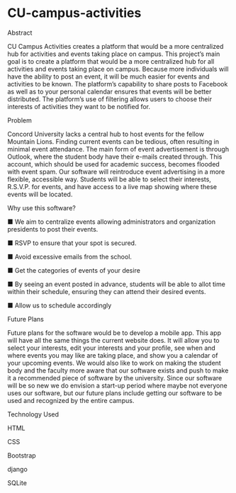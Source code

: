 # CU-campus-activities

Abstract

CU Campus Activities creates a platform that would be a more centralized hub for activities and events taking place on campus.
This project’s main goal is to create a platform that would be a more centralized hub for all activities and events taking place on campus. Because more individuals will have the ability to post an event, it will be much easier for events and activities to be known. The platform’s capability to share posts to Facebook as well as to your personal calendar ensures that events will be better distributed. The platform’s use of filtering allows users to choose their interests of activities they want to be notified for.

Problem 

Concord University lacks a central hub to host events for the fellow Mountain Lions. Finding current events can be tedious, often resulting in minimal event attendance. The main form of event advertisement is through Outlook, where the student body have their e-mails created through. This account, which should be used for academic success, becomes flooded with event spam.
Our software will reintroduce event advertising in a more flexible, accessible way. Students will be able to select their interests, R.S.V.P. for events, and have access to a live map showing where these events will be located.

Why use this software?

  ■ We aim to centralize events allowing administrators and organization presidents to post their events.

  ■ RSVP to ensure that your spot is secured.

  ■ Avoid excessive emails from the school.

  ■ Get the categories of events of your desire

  ■ By seeing an event posted in advance, students will be able to allot time within their schedule, ensuring they can attend their desired events.

  ■ Allow us to schedule accordingly

Future Plans

Future plans for the software would be to develop a mobile app. This app will have all the same things the current website does. It will allow you to select your interests, edit your interests and your profile, see when and where events you may like are taking place, and show you a calendar of your upcoming events. We would also like to work on making the student body and the faculty more aware that our software exists and push to make it a recommended piece of software by the university. Since our software will be so new we do envision a start-up period where maybe not everyone uses our software, but our future plans include getting our software to be used and recognized by the entire campus.

Technology Used

HTML

CSS

Bootstrap

django

SQLite


